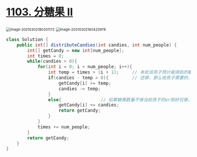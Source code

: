 # [1103. 分糖果 II](https://leetcode-cn.com/problems/distribute-candies-to-people/)

<img src="C:\Users\surface\AppData\Roaming\Typora\typora-user-images\image-20210302180331172.png" alt="image-20210302180331172" style="zoom:67%;" />

<img src="C:\Users\surface\AppData\Roaming\Typora\typora-user-images\image-20210302180423978.png" alt="image-20210302180423978" style="zoom:67%;" />



```java
class Solution {
    public int[] distributeCandies(int candies, int num_people) {
        int[] getCandy = new int[num_people];
        int times = 0;
        while(candies > 0){
            for(int i = 0; i < num_people; i++){
                int temp = times + (i + 1);     // 本轮该孩子预计能得到的糖果数
                if(candies - temp > 0){         // 还够，那么给孩子需要的，并且更新当前糖果数
                    getCandy[i] += temp;
                    candies -= temp;
                }
                else{               // 如果糖果数量不够当前孩子的or刚好仅够，那么全部给该孩子，直接返回
                    getCandy[i] += candies;
                    return getCandy;
                }
            }
            times += num_people;
        }
        return getCandy;
    }
}
```

